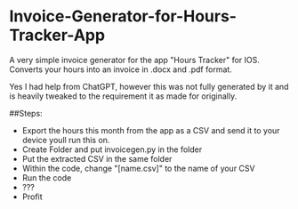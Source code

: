 # Invoice-Generator-for-Hours-Tracker-App
A very simple invoice generator for the app "Hours Tracker" for IOS. Converts your hours into an invoice in .docx and .pdf format.

Yes I had help from ChatGPT, however this was not fully generated by it and is heavily tweaked to the requirement it as made for originally.

##Steps:

- Export the hours this month from the app as a CSV and send it to your device youll run this on.
- Create Folder and put invoicegen.py in the folder
- Put the extracted CSV in the same folder
- Within the code, change "[name.csv]" to the name of your CSV
- Run the code
- ???
- Profit
